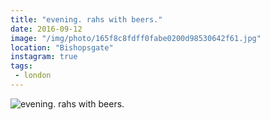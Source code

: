```yaml
---
title: "evening. rahs with beers."
date: 2016-09-12
image: "/img/photo/165f8c8fdff0fabe0200d98530642f61.jpg"
location: "Bishopsgate"
instagram: true
tags:
 - london
---
```


![evening. rahs with beers.](/img/photo/165f8c8fdff0fabe0200d98530642f61.jpg)
